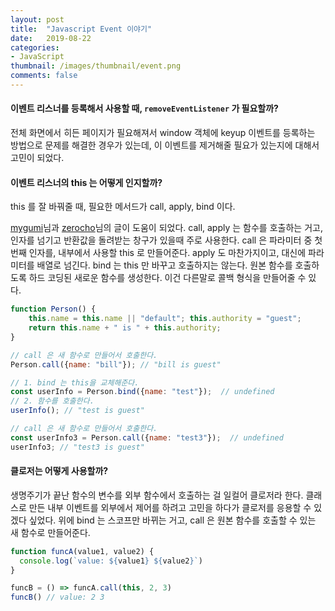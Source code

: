 ```yaml
---
layout: post
title:  "Javascript Event 이야기"
date:   2019-08-22
categories:
- JavaScript
thumbnail: /images/thumbnail/event.png
comments: false
---
```


#### 이벤트 리스너를 등록해서 사용할 때, `removeEventListener` 가 필요할까?
전체 화면에서 히든 페이지가 필요해져서 window 객체에 keyup 이벤트를 등록하는 방법으로 문제를 해결한 경우가 있는데, 
이 이벤트를 제거해줄 필요가 있는지에 대해서 고민이 되었다.   


#### 이벤트 리스너의 this 는 어떻게 인지할까?
this 를 잘 바꿔줄 때, 필요한 메서드가 call, apply, bind 이다. 
 
[mygumi][mygumi]님과 [zerocho][zerocho]님의 글이 도움이 되었다. 
call, apply 는 함수를 호출하는 거고, 인자를 넘기고 반환값을 돌려받는 창구가 있을때 주로 사용한다.
call 은 파라미터 중 첫번째 인자를, 내부에서 사용할 this 로 만들어준다. 
apply 도 마찬가지이고, 대신에 파라미터를 배열로 넘긴다. 
bind 는 this 만 바꾸고 호출하지는 않는다. 원본 함수를 호출하도록 하드 코딩된 새로운 함수를 생성한다. 
이건 다른말로 콜백 형식을 만들어줄 수 있다.


``` js
function Person() { 
    this.name = this.name || "default"; this.authority = "guest";
    return this.name + " is " + this.authority; 
}

// call 은 새 함수로 만들어서 호출한다.
Person.call({name: "bill"}); // "bill is guest"

// 1. bind 는 this을 교체해준다.
const userInfo = Person.bind({name: "test"});  // undefined
// 2. 함수를 호출한다.
userInfo(); // "test is guest"

// call 은 새 함수로 만들어서 호출한다.
const userInfo3 = Person.call({name: "test3"});  // undefined
userInfo3; // "test3 is guest"
```

#### 클로저는 어떻게 사용할까?
생명주기가 끝난 함수의 변수를 외부 함수에서 호출하는 걸 일컬어 클로저라 한다. 
클래스로 만든 내부 이벤트를 외부에서 제어를 하려고 고민을 하다가 클로저를 응용할 수 있겠다 싶었다.
위에 bind 는 스코프만 바뀌는 거고, call 은 원본 함수를 호출할 수 있는 새 함수로 만들어준다.   

```js
function funcA(value1, value2) {
  console.log(`value: ${value1} ${value2}`)
}

funcB = () => funcA.call(this, 2, 3) 
funcB() // value: 2 3
``` 

[mygumi]: https://mygumi.tistory.com/332
[zerocho]: https://www.zerocho.com/category/JavaScript/post/57433645a48729787807c3fd